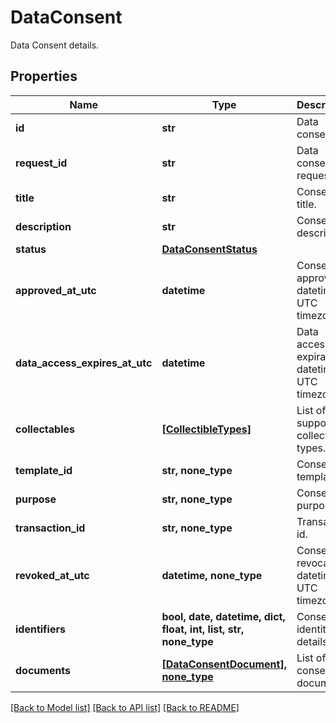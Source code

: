 # DataConsent

Data Consent details.

## Properties
Name | Type | Description | Notes
------------ | ------------- | ------------- | -------------
**id** | **str** | Data consent id. | 
**request_id** | **str** | Data consent request id. | 
**title** | **str** | Consent title. | 
**description** | **str** | Consent description. | 
**status** | [**DataConsentStatus**](DataConsentStatus.md) |  | 
**approved_at_utc** | **datetime** | Consent approval datetime in UTC timezone. | 
**data_access_expires_at_utc** | **datetime** | Data access expiration datetime in UTC timezone. | 
**collectables** | [**[CollectibleTypes]**](CollectibleTypes.md) | List of supported collectible types. | 
**template_id** | **str, none_type** | Consent template id. | [optional] 
**purpose** | **str, none_type** | Consent purpose. | [optional] 
**transaction_id** | **str, none_type** | Transaction id. | [optional] 
**revoked_at_utc** | **datetime, none_type** | Consent revocation datetime in UTC timezone. | [optional] 
**identifiers** | **bool, date, datetime, dict, float, int, list, str, none_type** | Consented identity details. | [optional] 
**documents** | [**[DataConsentDocument], none_type**](DataConsentDocument.md) | List of consented documents. | [optional] 

[[Back to Model list]](../README.md#documentation-for-models) [[Back to API list]](../README.md#documentation-for-api-endpoints) [[Back to README]](../README.md)


